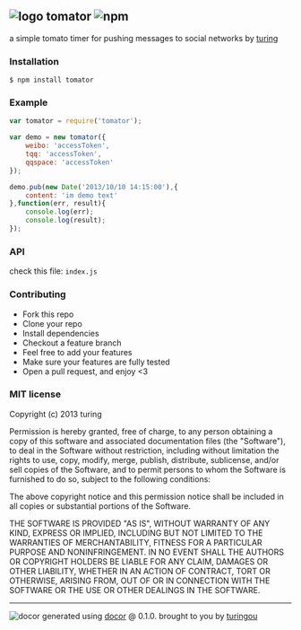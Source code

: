 ## ![logo](http://ww3.sinaimg.cn/large/61ff0de3gw1e9g2pflmcnj201e01e3yb.jpg) tomator ![npm](https://badge.fury.io/js/tomator.png)

a simple tomato timer for pushing messages to social networks by [turing](https://npmjs.org/~turing) 

### Installation
````
$ npm install tomator
````

### Example
````javascript
var tomator = require('tomator');

var demo = new tomator({
    weibo: 'accessToken',
    tqq: 'accessToken',
    qqspace: 'accessToken'
});

demo.pub(new Date('2013/10/10 14:15:00'),{
    content: 'im demo text'
},function(err, result){
    console.log(err);
    console.log(result);
});
````

### API
check this file: `index.js`

### Contributing
- Fork this repo
- Clone your repo
- Install dependencies
- Checkout a feature branch
- Feel free to add your features
- Make sure your features are fully tested
- Open a pull request, and enjoy <3

### MIT license
Copyright (c) 2013 turing

Permission is hereby granted, free of charge, to any person obtaining a copy
of this software and associated documentation files (the "Software"), to deal
in the Software without restriction, including without limitation the rights
to use, copy, modify, merge, publish, distribute, sublicense, and/or sell
copies of the Software, and to permit persons to whom the Software is
furnished to do so, subject to the following conditions:

The above copyright notice and this permission notice shall be included in
all copies or substantial portions of the Software.

THE SOFTWARE IS PROVIDED "AS IS", WITHOUT WARRANTY OF ANY KIND, EXPRESS OR
IMPLIED, INCLUDING BUT NOT LIMITED TO THE WARRANTIES OF MERCHANTABILITY,
FITNESS FOR A PARTICULAR PURPOSE AND NONINFRINGEMENT. IN NO EVENT SHALL THE
AUTHORS OR COPYRIGHT HOLDERS BE LIABLE FOR ANY CLAIM, DAMAGES OR OTHER
LIABILITY, WHETHER IN AN ACTION OF CONTRACT, TORT OR OTHERWISE, ARISING FROM,
OUT OF OR IN CONNECTION WITH THE SOFTWARE OR THE USE OR OTHER DEALINGS IN
THE SOFTWARE.


---
![docor](https://cdn1.iconfinder.com/data/icons/windows8_icons_iconpharm/26/doctor.png)
generated using [docor](https://github.com/turingou/docor.git) @ 0.1.0. brought to you by [turingou](https://github.com/turingou)